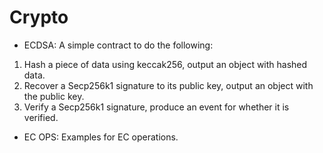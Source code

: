 # Crypto

- ECDSA: A simple contract to do the following:

1. Hash a piece of data using keccak256, output an object with hashed data.
2. Recover a Secp256k1 signature to its public key, output an object with the public key.
3. Verify a Secp256k1 signature, produce an event for whether it is verified.

- EC OPS: Examples for EC operations.
